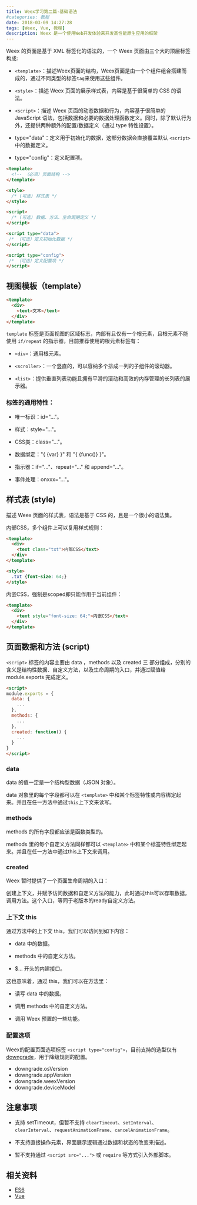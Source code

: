 ```yaml
---
title: Weex学习第二篇-基础语法
#categories: 教程
date: 2018-03-09 14:27:28
tags: [Weex, Vue, 教程]
description: Weex 是一个使用Web开发体验来开发高性能原生应用的框架
---
```


Weex 的页面是基于 XML 标签化的语法的，一个 Weex 页面由三个大的顶层标签构成:

* `<template>`：描述Weex页面的结构，Weex页面是由一个个组件组合搭建而成的，通过不同类型的标签`tag`来使用这些组件。

* `<style>`：描述 Weex 页面的展示样式表，内容是基于很简单的 CSS 的语法。

* `<script>`：描述 Weex 页面的动态数据和行为，内容基于很简单的 JavaScript 语法，包括数据和必要的数据处理函数定义。同时，除了默认行为外，还提供两种额外的配置/数据定义（通过 type 特性设置）。

 - type="data"：定义用于初始化的数据，这部分数据会直接覆盖默认 `<script>` 中的数据定义。

 - type="config"：定义配置项。

<!-- more -->

``` html
<template>
  <!-- （必须）页面结构 -->
</template>

<style>
  /* (可选) 样式表 */
</style>

<script>
  /* (可选) 数据、方法、生命周期定义 */
</script>

<script type="data">
 /* （可选）定义初始化数据 */
</script>

<script type="config">
 /* （可选）定义配置项 */
</script>
```

## 视图模板（template）

``` html
<template>
  <div>
    <text>文本</text>
  </div>
</template>
```

`template` 标签是页面视图的区域标志，内部有且仅有一个根元素，且根元素不能使用 `if/repeat` 的指示器，目前推荐使用的根元素标签有：

* `<div>`：通用根元素。

* `<scroller>`：一个竖直的，可以容纳多个排成一列的子组件的滚动器。

* `<list>`：提供垂直列表功能且拥有平滑的滚动和高效的内存管理的长列表的展示器。

### 标签的通用特性：

* 唯一标识：id="..."。

* 样式：style="..."。

* CSS类：class="..."。

* 数据绑定："{&nbsp;{var}&nbsp;}" 和 "{&nbsp;{func()}&nbsp;}"。

* 指示器：if="..."、repeat="..." 和 append="..."。

* 事件处理：onxxx="..."。

## 样式表 (style)

描述 Weex 页面的样式表，语法是基于 CSS 的，且是一个很小的语法集。

内部CSS，多个组件上可以复用样式规则：

``` html
<template>
  <div>
    <text class="txt">内部CSS</text>
  </div>
</template>

<style>
  .txt {font-size: 64;}
</style>
```

内嵌CSS，强制是scoped即只能作用于当前组件：

``` html
<template>
  <div>
    <text style="font-size: 64;">内嵌CSS</text>
  </div>
</template>
```

## 页面数据和方法 (script)

`<script>` 标签的内容主要由 data ，methods 以及 created 三 部分组成，分别的含义是结构性数据、自定义方法，以及生命周期的入口，并通过赋值给 module.exports 完成定义。

``` html
<script>
module.exports = {
  data: {
    ...
  },
  methods: {
    ...
  },
  created: function() {
    ...
  }
}
</script>
```

### data

data 的值一定是一个结构型数据（JSON 对象）。

data 对象里的每个字段都可以在 `<template>` 中和某个标签特性或内容绑定起来。并且在任一方法中通过`this`上下文来读写。

### methods

methods 的所有字段都应该是函数类型的。

methods 里的每个自定义方法同样都可以 `<template>` 中和某个标签特性绑定起来。并且在任一方法中通过this上下文来调用。

### created

Weex 暂时提供了一个页面生命周期的入口：

创建上下文，并赋予访问数据和自定义方法的能力，此时通过this可以存取数据，调用方法。这个入口，等同于老版本的ready自定义方法。

### 上下文 this

通过方法中的上下文 this，我们可以访问到如下内容：

* data 中的数据。

* methods 中的自定义方法。

* $... 开头的内建接口。

这也意味着，通过 this，我们可以在方法里：

* 读写 data 中的数据。

* 调用 methods 中的自定义方法。

* 调用 Weex 预置的一些功能。

### 配置选项

Weex的配置页面选项标签 `<script type="config">`，目前支持的选型仅有 [downgrade](https://www.npmjs.com/package/@weex-project/downgrade)，用于降级规则的配置。

* downgrade.osVersion
* downgrade.appVersion
* downgrade.weexVersion
* downgrade.deviceModel

## 注意事项

* 支持 setTimeout，但暂不支持 `clearTimeout`、`setInterval`、`clearInterval`、`requestAnimationFrame`、`cancelAnimationFrame`。

* 不支持直接操作元素，界面展示逻辑通过数据和状态的改变来描述。

* 暂不支持通过 `<script src="...">` 或 `require` 等方式引入外部脚本。

## 相关资料

- [ES6](http://es6.ruanyifeng.com/?search=%E5%AD%97%E7%AC%A6%E4%B8%B2%E6%A8%A1%E6%9D%BF&x=0&y=0#README)
- [Vue](https://cn.vuejs.org/v2/guide/single-file-components.html#%E4%BB%8B%E7%BB%8D)
